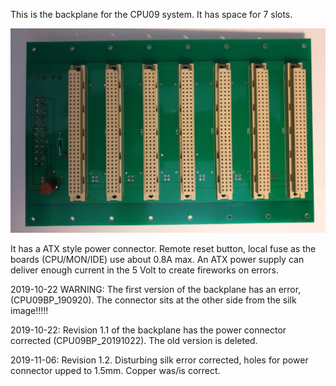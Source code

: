 This is the backplane for the CPU09 system. It has space for 7 slots.

![backplane 7 slots](./20200218_123213a.jpg)

It has a ATX style power connector. Remote reset button, local fuse as the boards (CPU/MON/IDE) use about 0.8A max.
An ATX power supply can deliver enough current in the 5 Volt to create fireworks on errors.

2019-10-22
WARNING: The first version of the backplane has an error, (CPU09BP_190920). The connector sits at the other side from the silk image!!!!!

2019-10-22:
Revision 1.1 of the backplane has the power connector corrected (CPU09BP_20191022). The old version is deleted.

2019-11-06:
Revision 1.2. Disturbing silk error  corrected, holes for power connector upped to 1.5mm. Copper was/is correct. 
